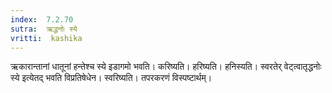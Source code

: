 ```yaml
---
index:  7.2.70
sutra:  ऋद्धनोः स्ये
vritti:  kashika 
---
```


ऋकारान्तानां धातूनां हन्तेश्च स्ये इडागमो भवति। करिष्यति। हरिष्यति। हनिस्यति। स्वरतेर् वेट्त्वातृद्धनोः स्ये इत्येतद् भवति विप्रतिषेधेन। स्वरिष्यति। तपरकरणं विस्पष्टार्थम्।

